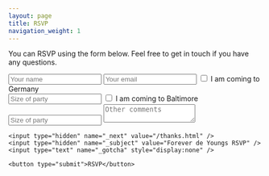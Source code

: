 ```yaml
---
layout: page
title: RSVP
navigation_weight: 1
---
```


You can RSVP using the form below. Feel free to get in touch if you have any questions.

<form method="POST" action="http://formspree.io/MGeiger410@me.com">
	<input type="text" name="name" placeholder="Your name" required>
	<input type="text" name="_replyto" placeholder="Your email" />
	<label><input type="checkbox" name="germany_bool" value="True"> I am coming to Germany</label><br />
	<input type="num" name="germany_num" placeholder="Size of party">
	<label><input type="checkbox" name="baltimore_bool" value="True"> I am coming to Baltimore</label>
	<input type="num" name="baltimore_num" placeholder="Size of party">
	<textarea name="message" placeholder="Other comments"></textarea>

	<input type="hidden" name="_next" value="/thanks.html" />
	<input type="hidden" name="_subject" value="Forever de Youngs RSVP" />	
	<input type="text" name="_gotcha" style="display:none" />
	
	<button type="submit">RSVP</button>
</form>